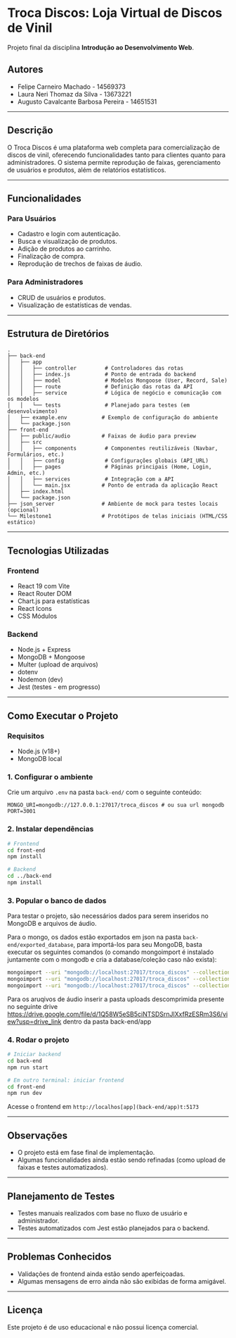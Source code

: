 # Troca Discos: Loja Virtual de Discos de Vinil

Projeto final da disciplina **Introdução ao Desenvolvimento Web**.

## Autores

* Felipe Carneiro Machado - 14569373
* Laura Neri Thomaz da Silva - 13673221
* Augusto Cavalcante Barbosa Pereira - 14651531

---

## Descrição

O Troca Discos é uma plataforma web completa para comercialização de discos de vinil, oferecendo funcionalidades tanto para clientes quanto para administradores. O sistema permite reprodução de faixas, gerenciamento de usuários e produtos, além de relatórios estatísticos.

---

## Funcionalidades

### Para Usuários

* Cadastro e login com autenticação.
* Busca e visualização de produtos.
* Adição de produtos ao carrinho.
* Finalização de compra.
* Reprodução de trechos de faixas de áudio.

### Para Administradores

* CRUD de usuários e produtos.
* Visualização de estatísticas de vendas.

---

## Estrutura de Diretórios

```
.
├── back-end
│   ├── app
│   │   ├── controller         # Controladores das rotas
│   │   ├── index.js           # Ponto de entrada do backend
│   │   ├── model              # Modelos Mongoose (User, Record, Sale)
│   │   ├── route              # Definição das rotas da API
│   │   ├── service            # Lógica de negócio e comunicação com os modelos
│   │   └── tests              # Planejado para testes (em desenvolvimento)
│   ├── example.env           # Exemplo de configuração do ambiente
│   └── package.json
├── front-end
│   ├── public/audio          # Faixas de áudio para preview
│   ├── src
│   │   ├── components         # Componentes reutilizáveis (Navbar, Formulários, etc.)
│   │   ├── config             # Configurações globais (API_URL)
│   │   ├── pages              # Páginas principais (Home, Login, Admin, etc.)
│   │   ├── services           # Integração com a API
│   │   └── main.jsx          # Ponto de entrada da aplicação React
│   ├── index.html
│   └── package.json
├── json_server               # Ambiente de mock para testes locais (opcional)
└── Milestone1                # Protótipos de telas iniciais (HTML/CSS estático)
```

---

## Tecnologias Utilizadas

### Frontend

* React 19 com Vite
* React Router DOM
* Chart.js para estatísticas
* React Icons
* CSS Módulos

### Backend

* Node.js + Express
* MongoDB + Mongoose
* Multer (upload de arquivos)
* dotenv
* Nodemon (dev)
* Jest (testes - em progresso)

---

## Como Executar o Projeto

### Requisitos

* Node.js (v18+)
* MongoDB local

### 1. Configurar o ambiente

Crie um arquivo `.env` na pasta `back-end/` com o seguinte conteúdo:

```env
MONGO_URI=mongodb://127.0.0.1:27017/troca_discos # ou sua url mongodb
PORT=3001
```

### 2. Instalar dependências

```bash
# Frontend
cd front-end
npm install

# Backend
cd ../back-end
npm install
```

### 3. Popular o banco de dados

Para testar o projeto, são necessários dados para serem inseridos no MongoDB e arquivos de áudio.

Para o mongo, os dados estão exportados em json na pasta `back-end/exported_database`, para importá-los para seu MongoDB, basta executar os seguintes comandos (o comando mongoimport é instalado juntamente com o mongodb e cria a database/coleção caso não exista):

```bash
mongoimport --uri "mongodb://localhost:27017/troca_discos" --collection records --file troca_discos.records.json --jsonArray
mongoimport --uri "mongodb://localhost:27017/troca_discos" --collection users --file troca_discos.users.json --jsonArray
mongoimport --uri "mongodb://localhost:27017/troca_discos" --collection sales --file troca_discos.sales.json --jsonArray
```

Para os aruqivos de áudio inserir a pasta uploads descomprimida presente no seguinte drive https://drive.google.com/file/d/1Q58W5eSB5ciNTSDSrnJlXxfRzESRm3S6/view?usp=drive_link dentro da pasta back-end/app


### 4. Rodar o projeto

```bash
# Iniciar backend
cd back-end
npm run start

# Em outro terminal: iniciar frontend
cd front-end
npm run dev
```

Acesse o frontend em `http://localhos[app](back-end/app)t:5173`

---

## Observações

* O projeto está em fase final de implementação.
* Algumas funcionalidades ainda estão sendo refinadas (como upload de faixas e testes automatizados).

---

## Planejamento de Testes

* Testes manuais realizados com base no fluxo de usuário e administrador.
* Testes automatizados com Jest estão planejados para o backend.

---

## Problemas Conhecidos

* Validações de frontend ainda estão sendo aperfeiçoadas.
* Algumas mensagens de erro ainda não são exibidas de forma amigável.

---

## Licença

Este projeto é de uso educacional e não possui licença comercial.
